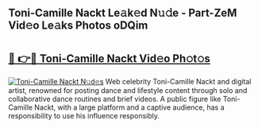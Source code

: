 ## Toni-Camille Nackt Le𝚊k𝚎d N𝚞𝚍e - Part-ZeM Vid𝚎o Le𝚊ks Photos oDQim

# <h2><a href="http://fb8kfw.evod.top/?m=Toni-Camille+Nackt">🔗 👉🔴 Toni-Camille Nackt Vid𝚎o Ph𝚘t𝚘s</a></h2>

[![Toni-Camille Nackt N𝚞d𝚎s](https://i.imgur.com/8V9OHl7.gif)](http://fb8kfw.evod.top/?m=Toni-Camille+Nackt)
Web celebrity Toni-Camille Nackt and digital artist, renowned for posting dance and lifestyle content through solo and collaborative dance routines and brief videos. A public figure like Toni-Camille Nackt, with a large platform and a captive audience, has a responsibility to use his influence responsibly. 
